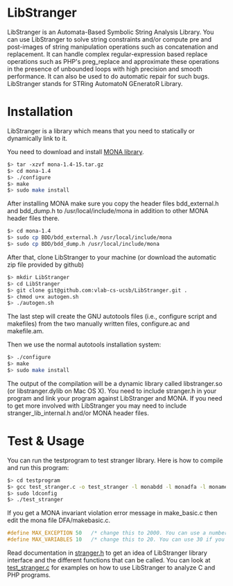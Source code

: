 LibStranger
========
LibStranger is an Automata-Based Symbolic String Analysis Library. You can use LibStranger 
to solve string constraints and/or compute pre and post-images of string manipulation 
operations such as concatenation and replacement. It can handle complex regular-expression 
based replace operations such as PHP's preg_replace and approximate these operations in 
the presence of unbounded loops with high precision and smooth performance. It can also be
used to do automatic repair for such bugs. LibStranger stands for STRing AutomatoN GEneratoR 
Library.

Installation
============
LibStranger is a library which means that you need to statically or dynamically link to it.

You need to download and install [MONA library](http://www.brics.dk/mona/index.html). 

```bash
$> tar -xzvf mona-1.4-15.tar.gz
$> cd mona-1.4
$> ./configure
$> make
$> sudo make install
```

After installing MONA make sure you copy the header files bdd\_external.h and bdd\_dump.h to 
/usr/local/include/mona in addition to other MONA header files there.

```bash
$> cd mona-1.4
$> sudo cp BDD/bdd_external.h /usr/local/include/mona
$> sudo cp BDD/bdd_dump.h /usr/local/include/mona
```

After that, clone LibStranger to your machine (or download the automatic zip file provided 
by github) 
```bash
$> mkdir LibStranger
$> cd LibStranger
$> git clone git@github.com:vlab-cs-ucsb/LibStranger.git .
$> chmod u+x autogen.sh
$> ./autogen.sh 
```
The last step will create the GNU autotools files (i.e., configure script and makefiles) 
from the two manually written files, configure.ac and makefile.am.

Then we use the normal autotools installation system:
```bash
$> ./configure
$> make
$> sudo make install
```
The output of the compilation will be a dynamic library called libstranger.so (or 
libstranger.dylib on Mac OS X). You need to include stranger.h in your program and link 
your program against LibStranger and MONA. If you need to get more involved with 
LibStranger you may need to include stranger\_lib\_internal.h and/or MONA header files.

Test & Usage
============
You can run the testprogram to test stranger library. Here is how to compile and
run this program:
```bash
$> cd testprogram
$> gcc test_stranger.c -o test_stranger -l monabdd -l monadfa -l monamem -l stranger
$> sudo ldconfig
$> ./test_stranger
```
If you get a MONA invariant violation error message in make_basic.c then edit 
the mona file DFA/makebasic.c.
```c
#define MAX_EXCEPTION 50   /* change this to 2000. You can use a number as large number as you want */
#define MAX_VARIABLES 10   /* change this to 20. You can use 30 if you want. */
```

Read documentation in [stranger.h](src/stranger.h) to get an idea of LibStranger 
library interface and the different functions that can be called. You can look at 
[test_stranger.c](testprogram/test_stranger.c) for examples on how to use LibStranger to analyze C and PHP 
programs.
